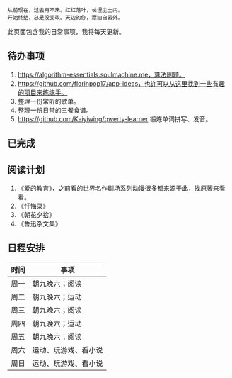 ---
---

```
从前现在，过去再不来。红红落叶，长埋尘土内。
开始终结，总是没变改。天边的你，漂泊白云外。
```

此页面包含我的日常事项，我将每天更新。


## 待办事项

1. https://algorithm-essentials.soulmachine.me，算法刷题。
2. https://github.com/florinpop17/app-ideas，也许可以从这里找到一些有趣的项目来练练手。
3. 整理一份常听的歌单。
4. 整理一份日常的三餐食谱。
5. https://github.com/Kaiyiwing/qwerty-learner 锻炼单词拼写、发音。

## 已完成


## 阅读计划

1. 《爱的教育》，之前看的世界名作剧场系列动漫很多都来源于此，找原著来看看。
2. 《忏悔录》
3. 《朝花夕拾》
4. 《鲁迅杂文集》

## 日程安排

| 时间 | 事项                                             |
|------|--------------------------------------------------|
| 周一 | 朝九晚六；阅读|
| 周二 | 朝九晚六；运动|
| 周三 | 朝九晚六；阅读|
| 周四 | 朝九晚六；运动|
| 周五 | 朝九晚六；阅读|
| 周六 | 运动、玩游戏、看小说|
| 周日 | 运动、玩游戏、看小说|

